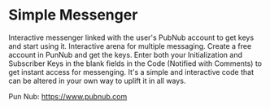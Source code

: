 # Simple Messenger
Interactive messenger linked with the user's PubNub account to get keys and start using it. Interactive arena for multiple messaging.
Create a free account in PunNub and get the keys.
Enter both your Initialization and Subscriber Keys in the blank fields in the Code (Notified with Comments) to get instant access for messenging.
It's a simple and interactive code that can be altered in your own way to uplift it in all ways.

Pun Nub: https://www.pubnub.com
